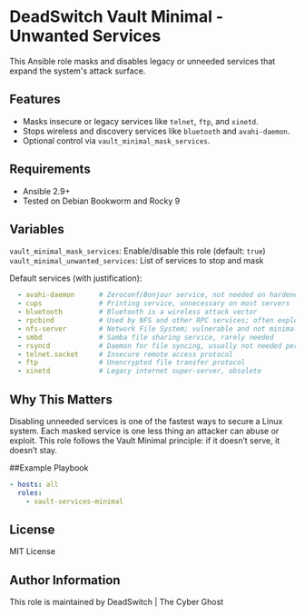 # DeadSwitch Vault Minimal - Unwanted Services

This Ansible role masks and disables legacy or unneeded services that expand the system's attack surface.

## Features

- Masks insecure or legacy services like `telnet`, `ftp`, and `xinetd`.
- Stops wireless and discovery services like `bluetooth` and `avahi-daemon`.
- Optional control via `vault_minimal_mask_services`.

## Requirements

- Ansible 2.9+
- Tested on Debian Bookworm and Rocky 9

## Variables

`vault_minimal_mask_services`: Enable/disable this role (default: `true`)
`vault_minimal_unwanted_services`: List of services to stop and mask

Default services (with justification):

```yaml
  - avahi-daemon      # Zeroconf/Bonjour service, not needed on hardened systems
  - cups              # Printing service, unnecessary on most servers
  - bluetooth         # Bluetooth is a wireless attack vector
  - rpcbind           # Used by NFS and other RPC services; often exploited
  - nfs-server        # Network File System; vulnerable and not minimal
  - smbd              # Samba file sharing service, rarely needed
  - rsyncd            # Daemon for file syncing, usually not needed persistently
  - telnet.socket     # Insecure remote access protocol
  - ftp               # Unencrypted file transfer protocol
  - xinetd            # Legacy internet super-server, obsolete
```

## Why This Matters

Disabling unneeded services is one of the fastest ways to secure a Linux system.
Each masked service is one less thing an attacker can abuse or exploit.
This role follows the Vault Minimal principle: if it doesn’t serve, it doesn’t stay.

##Example Playbook

```yaml
- hosts: all
  roles:
    - vault-services-minimal
```

## License

MIT License

## Author Information

This role is maintained by DeadSwitch | The Cyber Ghost
